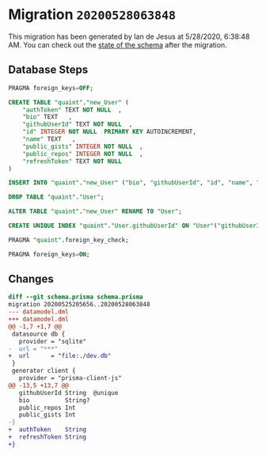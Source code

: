 # Migration `20200528063848`

This migration has been generated by Ian de Jesus at 5/28/2020, 6:38:48 AM.
You can check out the [state of the schema](./schema.prisma) after the migration.

## Database Steps

```sql
PRAGMA foreign_keys=OFF;

CREATE TABLE "quaint"."new_User" (
    "authToken" TEXT NOT NULL  ,
    "bio" TEXT   ,
    "githubUserId" TEXT NOT NULL  ,
    "id" INTEGER NOT NULL  PRIMARY KEY AUTOINCREMENT,
    "name" TEXT   ,
    "public_gists" INTEGER NOT NULL  ,
    "public_repos" INTEGER NOT NULL  ,
    "refreshToken" TEXT NOT NULL  
) 

INSERT INTO "quaint"."new_User" ("bio", "githubUserId", "id", "name", "public_gists", "public_repos") SELECT "bio", "githubUserId", "id", "name", "public_gists", "public_repos" FROM "quaint"."User"

DROP TABLE "quaint"."User";

ALTER TABLE "quaint"."new_User" RENAME TO "User";

CREATE UNIQUE INDEX "quaint"."User.githubUserId" ON "User"("githubUserId")

PRAGMA "quaint".foreign_key_check;

PRAGMA foreign_keys=ON;
```

## Changes

```diff
diff --git schema.prisma schema.prisma
migration 20200525205656..20200528063848
--- datamodel.dml
+++ datamodel.dml
@@ -1,7 +1,7 @@
 datasource db {
   provider = "sqlite"
-  url = "***"
+  url      = "file:./dev.db"
 }
 generator client {
   provider = "prisma-client-js"
@@ -13,5 +13,7 @@
   githubUserId String  @unique
   bio          String?
   public_repos Int
   public_gists Int
-}
+  authToken    String
+  refreshToken String
+}
```



